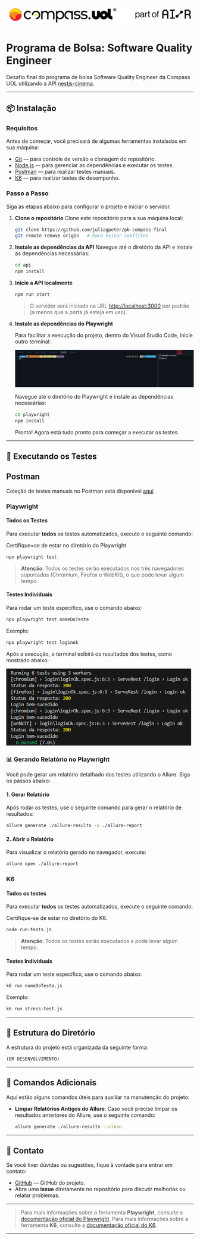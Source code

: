 ![bannerCompass](./assets/compassBanner.png)

# Programa de Bolsa: Software Quality Engineer

Desafio final do programa de bolsa Software Quality Engineer da Compass UOL utilizando a API [nestjs-cinema](https://github.com/juniorschmitz/nestjs-cinema/tree/main).

---

## 📦 Instalação

### Requisitos

Antes de começar, você precisará de algumas ferramentas instaladas em sua máquina:

- [Git](https://git-scm.com/downloads) — para controle de versão e clonagem do repositório.
- [Node.js](https://nodejs.org/) — para gerenciar as dependências e executar os testes.
- [Postman](https://www.postman.com/) — para realizar testes manuais.
- [K6](https://k6.io/) — para realizar testes de desempenho.

### Passo a Passo

Siga as etapas abaixo para configurar o projeto e iniciar o servidor.

1. **Clone o repositório**
   Clone este repositório para a sua máquina local:
   ```bash
   git clone https://github.com/juliagpeter/pb-compass-final
   git remote remove origin   # Para evitar conflitos 
   ```

2. **Instale as dependências da API**
   Navegue até o diretório da API e instale as dependências necessárias:
   ```bash
   cd api
   npm install
   ```

3. **Inicie a API localmente**
   ```bash
   npm run start
   ```
   > O servidor será iniciado na URL [http://localhost:3000](http://localhost:3000) por padrão (a menos que a porta já esteja em uso).

4. **Instale as dependências do Playwright**
   
   Para facilitar a execução do projeto, dentro do Visual Studio Code, inicie outro terminal:

   ![terminal](assets/terminal.png)

   Navegue até o diretório do Playwright e instale as dependências necessárias:

      ```bash
   cd playwright
   npm install
   ```

   Pronto! Agora está tudo pronto para começar a executar os testes.

---

## 🚀 Executando os Testes

## Postman

Coleção de testes manuais no Postman está disponivel [aqui](postman/Cinema.postman_collection.json)


### Playwright

#### Todos os Testes

Para executar **todos** os testes automatizados, execute o seguinte comando:

Certifique=se de estar no diretório do Playwright

```bash
npx playwright test
```

> **Atenção**: Todos os testes serão executados nos três navegadores suportados (Chromium, Firefox e WebKit), o que pode levar algum tempo.

#### Testes Individuais

Para rodar um teste específico, use o comando abaixo:

```bash
npx playwright test nomeDoTeste
```

Exemplo:

```bash
npx playwright test loginok
```

Após a execução, o terminal exibirá os resultados dos testes, como mostrado abaixo:

![testeOk](assets/loginok.png)


### 📊 Gerando Relatório no Playwright

Você pode gerar um relatório detalhado dos testes utilizando o Allure. Siga os passos abaixo:

#### 1. Gerar Relatório

Após rodar os testes, use o seguinte comando para gerar o relatório de resultados:

```bash
allure generate ./allure-results -o ./allure-report
```

#### 2. Abrir o Relatório

Para visualizar o relatório gerado no navegador, execute:

```bash
allure open ./allure-report
```

### K6

#### Todos os testes

Para executar **todos** os testes automatizados, execute o seguinte comando:

Certifique-se de estar no diretório do K6.

```bash
node run-tests.js
```

> **Atenção**: Todos os testes serão executados e pode levar algum tempo.

#### Testes Individuais

Para rodar um teste específico, use o comando abaixo:

```bash
k6 run nomeDoTeste.js
```

Exemplo:

```bash
k6 run stress-test.js
```

---

## 📁 Estrutura do Diretório

A estrutura do projeto está organizada da seguinte forma:

```plaintext
(EM DESENVOLVIMENTO)
```

---

## 📘 Comandos Adicionais

Aqui estão alguns comandos úteis para auxiliar na manutenção do projeto:

- **Limpar Relatórios Antigos do Allure**:
   Caso você precise limpar os resultados anteriores do Allure, use o seguinte comando:
   ```bash
   allure generate ./allure-results --clean
   ```

---

## 💬 Contato

Se você tiver dúvidas ou sugestões, fique à vontade para entrar em contato:

- [GitHub](https://github.com/juliagpeter/pb-compass-final) — GitHub do projeto.
- Abra uma **issue** diretamente no repositório para discutir melhorias ou relatar problemas.

---

> Para mais informações sobre a ferramenta **Playwright**, consulte a [documentação oficial do Playwright](https://playwright.dev/). 
> Para mais informações sobre a ferramenta **K6**, consulte a [documentação oficial do K6](https://grafana.com/docs/k6/latest/). 

---
